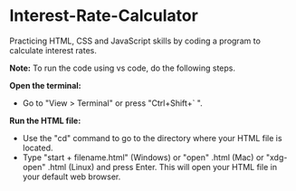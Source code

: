 # Interest-Rate-Calculator
Practicing HTML, CSS and JavaScript skills by coding a program to calculate interest rates.



**Note:** To run the code using vs code, do the following steps.


**Open the terminal:**
 - Go to "View > Terminal" or press "Ctrl+Shift+` ".
   
**Run the HTML file:**
 - Use the "cd" command to go to the directory where your HTML file is located.
 - Type "start + filename.html" (Windows) or "open" <filename>.html (Mac) or "xdg-open" <filename>.html (Linux) and press Enter. 
This will open your HTML file in your default web browser.
